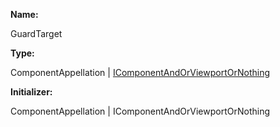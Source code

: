 **Name:**

GuardTarget

**Type:**

ComponentAppellation | [IComponentAndOrViewportOrNothing](https://gitbook-18.gitbook.io/au//router/interfaces/interfaces/icomponentandorviewportornothing)

**Initializer:**

ComponentAppellation | IComponentAndOrViewportOrNothing

